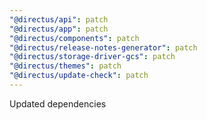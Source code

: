 ```yaml
---
"@directus/api": patch
"@directus/app": patch
"@directus/components": patch
"@directus/release-notes-generator": patch
"@directus/storage-driver-gcs": patch
"@directus/themes": patch
"@directus/update-check": patch
---
```


Updated dependencies
